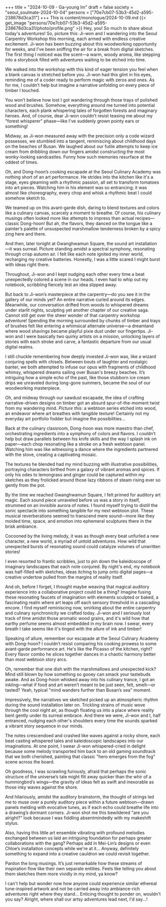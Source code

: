 +++
title = "2024-10-09 - Ga-young Im"
draft = false
society = "seoul_soulmate-2024-10-04"
persons = ["70e7cb07-53b3-45d2-a595-238678d3ca31"]
+++
This is content/monologue/2024-10-09.md
{{< get_image "persons/70e7cb07-53b3-45d2-a595-238678d3ca31/photo/profile.png" >}}
Hey, you! So much to share about today's adventures!
So, picture this: Ji-won and I wandering into the Seoul Carpentry Workshop this morning, each armed with endless creative excitement. Ji-won has been buzzing about this woodworking opportunity for weeks, and I've been sniffing the air for a break from digital sketches. The first thing I noticed was the scent—a warm, woody aroma, like stepping into a storybook filled with adventures waiting to be etched into time.

We walked into the workshop with this kind of eager tension you feel when a blank canvas is stretched before you. Ji-won had this glint in his eyes, reminding me of a coder ready to perform magic with zeros and ones. As for me, I couldn’t help but imagine a narrative unfolding on every piece of timber I touched.

You won’t believe how lost I got wandering through those trays of polished wood and brushes. Somehow, everything around me turned into potential characters, each plank whispering tales of forgotten forests and imaginary heroes. And, of course, dear Ji-won couldn’t resist teasing me about my "forest whisperer" phase—like I've suddenly grown pointy ears or something!

Midway, as Ji-won measured away with the precision only a code wizard possesses, we stumbled into a tangent, reminiscing about childhood days on the beaches of Busan. We laughed about our futile attempts to keep ice cream from dribbling down our fingers amidst constructing the most wonky-looking sandcastles. Funny how such memories resurface at the oddest of times.

Oh, and Dong-hoon’s cooking escapade at the Seoul Culinary Academy was nothing short of an art performance. He strides into the kitchen like it's a stage, eyes gleaming with a rhythmic passion, all set to transform tomatoes into art pieces. Watching him in his element was so entrancing; it was almost like choreography, every chop and whisk a rhythmic beat I could somehow sketch to. 

We teamed up on this avant-garde dish, daring to blend textures and colors like a culinary canvas, scarcely a moment to breathe. Of course, his culinary musings often looked more like attempts to impress than actual recipes—classic Dong-hoon! But ah, the flavors, they danced on the tongue like a painter’s palette of unsuspected marshmallow tenderness broken by a spicy zing here and there.

And then, later tonight at Gwanghwamun Square, the sound art installation—it was surreal. Picture standing amidst a spectral symphony, resonating through crisp autumn air. I felt like each note ignited my inner world, recharging my creative batteries. Honestly, I was a little scared I might burst with ideas right there.

Throughout, Ji-won and I kept nudging each other every time a beat unexpectedly colored a scene in our heads. I even had to whip out my notebook, scribbling fiercely lest an idea slipped away.

But back to Ji-won’s masterpiece at the carpentry—do you see it in the gallery of our minds yet? An entire narrative curled around its edges. Meanwhile, our conversation drifted from woods to whispered dreams under starlit nights, sculpting yet another chapter of our creative saga.
Cannot still get over the sheer wonder of that carpentry workshop adventure! Spending the morning surrounded by chunks of timber and trays of brushes felt like entering a whimsical alternate universe—a dreamland where wood shavings became playful pixie dust under our fingertips. Ji-won and I were basically two quirky artists on a mission, unlocking layers of stories with each stroke and carve, a fantastic departure from our usual digital realms.

I still chuckle remembering how deeply invested Ji-won was, like a wizard conjuring spells with chisels. Between bouts of laughter and nostalgic banter, we both attempted to infuse our opus with fragments of childhood whimsy, whispered dreams sailing over Busan's breezy beaches. It’s intriguing how a simple echo of the past, like those stubborn ice cream drips we unraveled during long-gone summers, became the soul of our woodworking masterpiece.

Oh, and midway through our sawdust escapade, the idea of crafting narrative-driven designs on timber got an absurd spur-of-the-moment twist from my wandering mind. *Picture this:* a webtoon series etched into wood, an endeavor where art breathes with tangible texture! Certainly not my everyday art portfolio fodder but imagine the possibilities... 

Back at the culinary classroom, Dong-hoon was more maestro than chef, orchestrating ingredients into a symphony of colors and flavors. I couldn’t help but draw parallels between his knife skills and the way I splash ink on paper—each chop resonating like a stroke on a fresh webtoon panel. Watching him was like witnessing a dance where the ingredients partnered with the stove, creating a captivating mosaic.

The textures he blended had my mind buzzing with illustrative possibilities, portraying characters birthed from a galaxy of vibrant aromas and spices. If only his odes to lemongrass and ginger could be captured within my sketches as they frolicked around those lazy ribbons of steam rising ever so gently from the pot.

By the time we reached Gwanghwamun Square, I felt primed for auditory art magic. Each sound piece unraveled before us was a story in itself, strummed on an invisible aurora of notes. I found myself trying to distill the sonic spectacle into something tangible for my next webtoon plot. These musical reverberations seemed to transcend mere sound—more like they molded time, space, and emotion into ephemeral sculptures there in the brisk ambiance.

Cocooned by the living melody, it was as though every beat unfurled a new character, a new world, a myriad of untold adventures. How wild that unexpected bursts of resonating sound could catalyze volumes of unwritten stories!

I even resorted to frantic scribbles, just to pin down the kaleidoscope of imaginary landscapes that each note conjured. By night's end, my notebook was half-filled with sketches, ideas itching to jump onto digital pages—a creative undertow pulled from the margins of reality itself.

And oh, before I forget, I thought maybe weaving that magical auditory experience into a collaborative project could be a thing? Imagine fusing these resonating faucets of imagination with elements sculpted or baked, a fascinating realm where art leaps off each sensory threshold in a cascading encore.
I find myself reminiscing now, smirking about the entire carpentry and culinary synchronicity we crafted today. Ji-won and I seriously lost track of time amidst those aromatic wood grains, and it's wild how that earthy perfume seems almost embedded in my brain now. I swear, every breath I take seems like it's tinged with the allure of ink and timber!

Speaking of allure, remember our escapade at the Seoul Culinary Academy with Dong-hoon? I couldn’t resist comparing his cooking prowess to some avant-garde performance art. He's like the Picasso of the kitchen, right? Every flavor combo he slices together dances in a chaotic harmony better than most webtoon story arcs. 

Oh, remember that one dish with the marshmallows and unexpected kick? Mind still blown by how something so gooey can smack your tastebuds awake. And as Dong-hoon whisked away into his culinary trance, I got an inkling—what if food and art weren’t meant to be just seen, felt, smelt—or tasted? Yeah, typical "mind wanders further than Busan’s sea" moment.

Impressively, the narratives we sketched picked up an atmospheric rhythm during the sound installation later on. Trickling strains of music wove through the cool night air, as though floating us into a place where reality bent gently under its surreal embrace. And there we were, Ji-won and I, half entranced, nudging each other's shoulders every time the sounds sparked a vibrant story sequence in our minds.

The notes crescendoed and crashed like waves against a rocky shore, each beat casting whispered tales and kaleidoscopic landscapes into our imaginations. At one point, I swear Ji-won whispered-cried in delight because some melody transported him back to an old gaming soundtrack that we both cherished, painting that classic "hero emerges from the fog" scene across the board.

Oh goodness, I was scrawling furiously, afraid that perhaps the sonic structure of the universe’s tale might flit away quicker than the whir of a hummingbird’s wings—the gravity of ideas felt as swift and inexorable as those inky waves against the shore.

And hilariously, amidst the auditory brainstorm, the thought of strings led me to muse over a purely auditory piece within a future webtoon—drawn panels melding with evocative tunes, as if each echo could breathe life into a drawing’s dormant corners. Ji-won shot me this bewildered "are you alright?" look because I was fiddling absentmindedly with my makeshift stylus.

Also, having this little art ensemble vibrating with profound melodies exchanged between us laid an intriguing foundation for perhaps greater collaborations with the gang? Perhaps add in Mei-Lin’s designs or even Chloe’s installation concepts while we're at it... Anyway, definitely something to expand into a creative cauldron we could revisit together.

Pardon the long musings. It’s just remarkable how these streams of inspiration flow like their own separate entities. Feels like telling you about them sketches them more vividly in my mind, ya know? 

I can't help but wonder now how anyone could experience similar ethereal tune-inspired artwork and not be carried away into ambiance-rich adventures right where they stand... Enticing thought to ponder on, wouldn't you say?
Alright, where shall our artsy adventures lead next, I'd say...!
